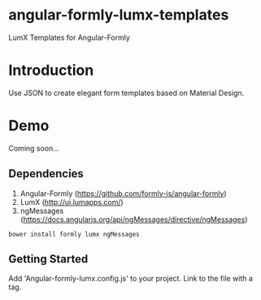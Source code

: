 angular-formly-lumx-templates
=============================

LumX Templates for Angular-Formly

# Introduction

Use JSON to create elegant form templates based on Material Design. 

# Demo

Coming soon...

## Dependencies

1. Angular-Formly (https://github.com/formly-js/angular-formly)
2. LumX (http://ui.lumapps.com/)
3. ngMessages (https://docs.angularjs.org/api/ngMessages/directive/ngMessages)

<code>bower install formly lumx ngMessages</code>

## Getting Started

Add 'Angular-formly-lumx.config.js' to your project.
Link to the file with a <code><script src="%path%to%the%file"></script></code> tag.
